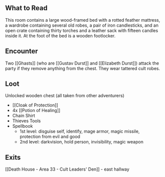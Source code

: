 ## What to Read
This room contains a large wood-framed bed with a rotted feather mattress, a wardrobe containing several old robes, a pair of iron candlesticks, and an open crate containing thirty torches and a leather sack with fifteen candles inside it. At the foot of the bed is a wooden footlocker. 

## Encounter
Two [[Ghasts]] (who are [[Gustav Durst]] and [[Elizabeth Durst]]) attack the party if they remove anything from the chest. They wear tattered cult robes.

## Loot
Unlocked wooden chest (all taken from other adventurers)
- [[Cloak of Protection]]
- 4x [[Potion of Healing]]
- Chain Shirt
- Thieves Tools
- Spellbook
	- 1st level: disguise self, identify, mage armor, magic mis­sile, protection from evil and good
	- 2nd level: darkvision, hold person, invisibility, magic weapon

## Exits
[[Death House - Area 33 - Cult Leaders' Den]] - east hallway